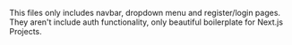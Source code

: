 This files only includes navbar, dropdown menu and register/login pages. They
aren't include auth functionality, only beautiful boilerplate for Next.js Projects.
